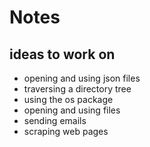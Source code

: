 # Notes 
## ideas to work on
* opening and using json files 
* traversing a directory tree
* using the os package
* opening and using files 
* sending emails 
* scraping web pages

